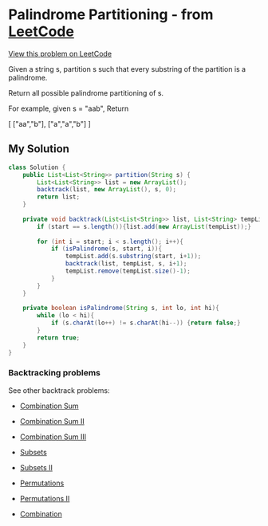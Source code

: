 # Palindrome Partitioning - from [LeetCode](https://leetcode.com)
[View this problem on LeetCode](https://leetcode.com/problems/palindrome-partitioning/description/)

Given a string s, partition s such that every substring of the partition is a palindrome.

Return all possible palindrome partitioning of s.

For example, given s = "aab",
Return

[
  ["aa","b"],
  ["a","a","b"]
]

## My Solution
```java
class Solution {
    public List<List<String>> partition(String s) {
        List<List<String>> list = new ArrayList();
        backtrack(list, new ArrayList(), s, 0);
        return list;
    }
    
    private void backtrack(List<List<String>> list, List<String> tempList, String s, int start){
        if (start == s.length()){list.add(new ArrayList(tempList));}
        
        for (int i = start; i < s.length(); i++){
            if (isPalindrome(s, start, i)){
                tempList.add(s.substring(start, i+1));
                backtrack(list, tempList, s, i+1);
                tempList.remove(tempList.size()-1);
            }
        }
    }
    
    private boolean isPalindrome(String s, int lo, int hi){
        while (lo < hi){
            if (s.charAt(lo++) != s.charAt(hi--)) {return false;}
        }
        return true;
    }
}
```

### Backtracking problems
See other backtrack problems:

* [Combination Sum](combination-sum.md)

* [Combination Sum II](combination-sum2.md)

* [Combination Sum III](combination-sum3.md)

* [Subsets](subsets.md)

* [Subsets II](subsets2.md)

* [Permutations](permutations.md)

* [Permutations II](permutations2.md)

* [Combination](combination.md)